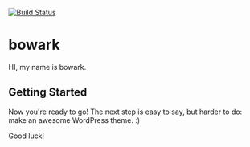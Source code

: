 [![Build Status](https://camo.githubusercontent.com/eb8add2c4094ec9f6dfa52186d6d37811c9d577c/68747470733a2f2f7472617669732d63692e6f72672f6e446d697472792f6772756e742d706f73746373732e706e673f6272616e63683d6d6173746572)](https://github.com/csantos1/sissy)

bowark
===


HI, my name is bowark.


Getting Started
---------------


Now you're ready to go! The next step is easy to say, but harder to do: make an awesome WordPress theme. :)

Good luck!
